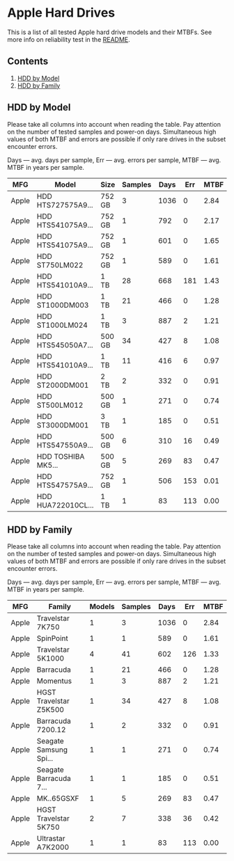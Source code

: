 Apple Hard Drives
=================

This is a list of all tested Apple hard drive models and their MTBFs. See more
info on reliability test in the [README](https://github.com/linuxhw/SMART).

Contents
--------

1. [ HDD by Model  ](#hdd-by-model)
2. [ HDD by Family ](#hdd-by-family)

HDD by Model
------------

Please take all columns into account when reading the table. Pay attention on the
number of tested samples and power-on days. Simultaneous high values of both MTBF
and errors are possible if only rare drives in the subset encounter errors.

Days — avg. days per sample,
Err  — avg. errors per sample,
MTBF — avg. MTBF in years per sample.

| MFG       | Model              | Size   | Samples | Days  | Err   | MTBF   |
|-----------|--------------------|--------|---------|-------|-------|--------|
| Apple     | HDD HTS727575A9... | 752 GB | 3       | 1036  | 0     | 2.84   |
| Apple     | HDD HTS541075A9... | 752 GB | 1       | 792   | 0     | 2.17   |
| Apple     | HDD HTS541075A9... | 752 GB | 1       | 601   | 0     | 1.65   |
| Apple     | HDD ST750LM022     | 752 GB | 1       | 589   | 0     | 1.61   |
| Apple     | HDD HTS541010A9... | 1 TB   | 28      | 668   | 181   | 1.43   |
| Apple     | HDD ST1000DM003    | 1 TB   | 21      | 466   | 0     | 1.28   |
| Apple     | HDD ST1000LM024    | 1 TB   | 3       | 887   | 2     | 1.21   |
| Apple     | HDD HTS545050A7... | 500 GB | 34      | 427   | 8     | 1.08   |
| Apple     | HDD HTS541010A9... | 1 TB   | 11      | 416   | 6     | 0.97   |
| Apple     | HDD ST2000DM001    | 2 TB   | 2       | 332   | 0     | 0.91   |
| Apple     | HDD ST500LM012     | 500 GB | 1       | 271   | 0     | 0.74   |
| Apple     | HDD ST3000DM001    | 3 TB   | 1       | 185   | 0     | 0.51   |
| Apple     | HDD HTS547550A9... | 500 GB | 6       | 310   | 16    | 0.49   |
| Apple     | HDD TOSHIBA MK5... | 500 GB | 5       | 269   | 83    | 0.47   |
| Apple     | HDD HTS547575A9... | 752 GB | 1       | 506   | 153   | 0.01   |
| Apple     | HDD HUA722010CL... | 1 TB   | 1       | 83    | 113   | 0.00   |

HDD by Family
-------------

Please take all columns into account when reading the table. Pay attention on the
number of tested samples and power-on days. Simultaneous high values of both MTBF
and errors are possible if only rare drives in the subset encounter errors.

Days — avg. days per sample,
Err  — avg. errors per sample,
MTBF — avg. MTBF in years per sample.

| MFG       | Family                 | Models | Samples | Days  | Err   | MTBF   |
|-----------|------------------------|--------|---------|-------|-------|--------|
| Apple     | Travelstar 7K750       | 1      | 3       | 1036  | 0     | 2.84   |
| Apple     | SpinPoint              | 1      | 1       | 589   | 0     | 1.61   |
| Apple     | Travelstar 5K1000      | 4      | 41      | 602   | 126   | 1.33   |
| Apple     | Barracuda              | 1      | 21      | 466   | 0     | 1.28   |
| Apple     | Momentus               | 1      | 3       | 887   | 2     | 1.21   |
| Apple     | HGST Travelstar Z5K500 | 1      | 34      | 427   | 8     | 1.08   |
| Apple     | Barracuda 7200.12      | 1      | 2       | 332   | 0     | 0.91   |
| Apple     | Seagate Samsung Spi... | 1      | 1       | 271   | 0     | 0.74   |
| Apple     | Seagate Barracuda 7... | 1      | 1       | 185   | 0     | 0.51   |
| Apple     | MK..65GSXF             | 1      | 5       | 269   | 83    | 0.47   |
| Apple     | HGST Travelstar 5K750  | 2      | 7       | 338   | 36    | 0.42   |
| Apple     | Ultrastar A7K2000      | 1      | 1       | 83    | 113   | 0.00   |
